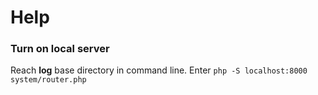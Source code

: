 # Help

### Turn on local server
Reach **log** base directory in command line.
Enter `php -S localhost:8000 system/router.php`